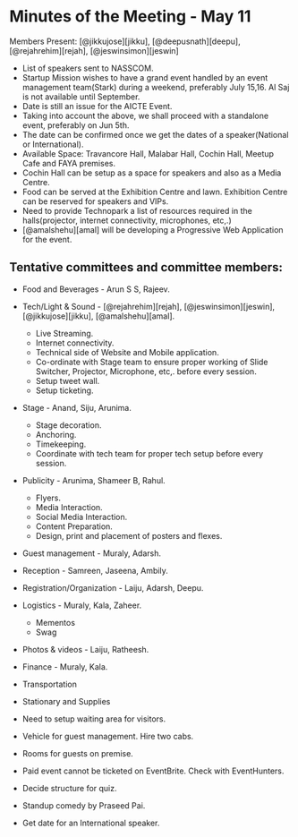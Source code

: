 # Minutes of the Meeting - May 11

Members Present:  [@jikkujose][jikku], [@deepusnath][deepu], [@rejahrehim][rejah], [@jeswinsimon][jeswin]

- List of speakers sent to NASSCOM.
- Startup Mission wishes to have a grand event handled by an event management team(Stark) during a weekend, preferably July 15,16. Al Saj is not available until September.
- Date is still an issue for the AICTE Event.
- Taking into account the above, we shall proceed with a standalone event, preferably on Jun 5th.
- The date can be confirmed once we get the dates of a speaker(National or International).
- Available Space: Travancore Hall, Malabar Hall, Cochin Hall, Meetup Cafe and FAYA premises.
- Cochin Hall can be setup as a space for speakers and also as a Media Centre.
- Food can be served at the Exhibition Centre and lawn. Exhibition Centre can be reserved for speakers and VIPs.
- Need to provide Technopark a list of resources required in the halls(projector, internet connectivity, microphones, etc,.)
- [@amalshehu][amal] will be developing a Progressive Web Application for the event.

## Tentative committees and committee members:
- Food and Beverages - Arun S S, Rajeev.
- Tech/Light & Sound - [@rejahrehim][rejah], [@jeswinsimon][jeswin], [@jikkujose][jikku], [@amalshehu][amal].
	- Live Streaming.
	- Internet connectivity.
	- Technical side of Website and Mobile application.
	- Co-ordinate with Stage team to ensure proper working of Slide Switcher, Projector, Microphone, etc,. before every session.
	- Setup tweet wall.
	- Setup ticketing.
- Stage - Anand, Siju, Arunima.
	- Stage decoration.
	- Anchoring.
	- Timekeeping.
	- Coordinate with tech team for proper tech setup before every session.
- Publicity - Arunima, Shameer B, Rahul.
	- Flyers.
	- Media Interaction.
	- Social Media Interaction.
	- Content Preparation.
	- Design, print and placement of posters and flexes.
- Guest management - Muraly, Adarsh.
- Reception - Samreen, Jaseena, Ambily.
- Registration/Organization - Laiju, Adarsh, Deepu.
- Logistics - Muraly, Kala, Zaheer.
	- Mementos
	- Swag
- Photos & videos - Laiju, Ratheesh.
- Finance - Muraly, Kala.
- Transportation
- Stationary and Supplies


- Need to setup waiting area for visitors.
- Vehicle for guest management. Hire two cabs.
- Rooms for guests on premise.
- Paid event cannot be ticketed on EventBrite. Check with EventHunters.
- Decide structure for quiz.
- Standup comedy by Praseed Pai.
- Get date for an International speaker.